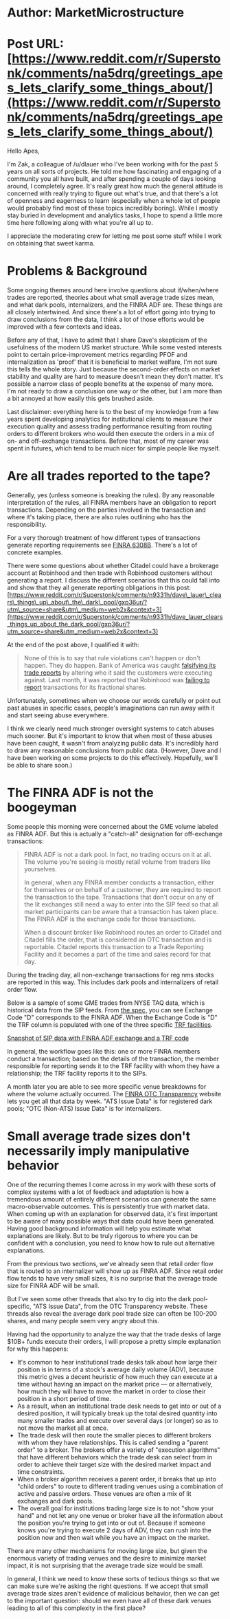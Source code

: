 # Author: MarketMicrostructure
# Post URL: [https://www.reddit.com/r/Superstonk/comments/na5drq/greetings_apes_lets_clarify_some_things_about/](https://www.reddit.com/r/Superstonk/comments/na5drq/greetings_apes_lets_clarify_some_things_about/)


Hello Apes,

I'm Zak, a colleague of /u/dlauer who I've been working with for the past 5 years on all sorts of projects. He told me how fascinating and engaging of a community you all have built, and after spending a couple of days looking around, I completely agree. It's really great how much the general attitude is concerned with really trying to figure out what's true, and that there's a lot of openness and eagerness to learn (especially when a whole lot of people would probably find most of these topics incredibly boring). While I mostly stay buried in development and analytics tasks, I hope to spend a little more time here following along with what you're all up to.

I appreciate the moderating crew for letting me post some stuff while I work on obtaining that sweet karma.

# Problems & Background

Some ongoing themes around here involve questions about if/when/where trades are reported, theories about what small average trade sizes mean, and what dark pools, internalizers, and the FINRA ADF are. These things are all closely intertwined. And since there's a lot of effort going into trying to draw conclusions from the data, I think a lot of those efforts would be improved with a few contexts and ideas.

Before any of that, I have to admit that I share Dave's skepticism of the usefulness of the modern US market structure. While some vested interests point to certain price-improvement metrics regarding PFOF and internalization as 'proof' that it is beneficial to market welfare, I'm not sure this tells the whole story. Just because the second-order effects on market stability and quality are hard to measure doesn't mean they don't matter. It's possible a narrow class of people benefits at the expense of many more. I'm not ready to draw a conclusion one way or the other, but I am more than a bit annoyed at how easily this gets brushed aside.

Last disclaimer: everything here is to the best of my knowledge from a few years spent developing analytics for institutional clients to measure their execution quality and assess trading performance resulting from routing orders to different brokers who would then execute the orders in a mix of on- and off-exchange transactions. Before that, most of my career was spent in futures, which tend to be much nicer for simple people like myself.

# Are all trades reported to the tape?

Generally, yes (unless someone is breaking the rules). By any reasonable interpretation of the rules, all FINRA members have an obligation to report transactions. Depending on the parties involved in the transaction and where it's taking place, there are also rules outlining who has the responsibility. 

For a very thorough treatment of how different types of transactions generate reporting requirements see [FINRA 6308B](https://www.finra.org/rules-guidance/rulebooks/finra-rules/6380b). There's a lot of concrete examples.

There were some questions about whether Citadel could have a brokerage account at Robinhood and then trade with Robinhood customers without generating a report. I discuss the different scenarios that this could fall into and show that they all generate reporting obligations in this post: [https://www.reddit.com/r/Superstonk/comments/n9331h/dave\_lauer\_clears\_things\_up\_about\_the\_dark\_pool/gxp36ur/?utm\_source=share&utm\_medium=web2x&context=3](https://www.reddit.com/r/Superstonk/comments/n9331h/dave_lauer_clears_things_up_about_the_dark_pool/gxp36ur/?utm_source=share&utm_medium=web2x&context=3)

At the end of the post above, I qualified it with:

>None of this is to say that rule violations can't happen or don't happen. They do happen. Bank of America was caught [falsifying its trade reports](https://www.reuters.com/article/us-bankofamerica-new-york-settlement/bank-of-america-pays-42-million-fine-in-new-york-masking-probe-idUSKBN1GZ27H) by altering who it said the customers were executing against. Last month, it was reported that Robinhood was [failing to report](https://www.reuters.com/article/us-robinhood-regulation-tradereporting-e/exclusive-robinhood-failed-to-disclose-certain-trade-executions-to-public-feed-idUSKBN2BV0FZ) transactions for its fractional shares. 

Unfortunately, sometimes when we choose our words carefully or point out past abuses in specific cases, people's imaginations can run away with it and start seeing abuse everywhere. 

I think we clearly need much stronger oversight systems to catch abuses much sooner. But it's important to know that when most of these abuses have been caught, it wasn't from analyzing public data. It's incredibly hard to draw any reasonable conclusions from public data. (However, Dave and I have been working on some projects to do this effectively. Hopefully, we'll be able to share soon.)

# The FINRA ADF is not the boogeyman

Some people this morning were concerned about the GME volume labeled as FINRA ADF. But this is actually a "catch-all" designation for off-exchange transactions:

>FINRA ADF is not a dark pool. In fact, no trading occurs on it at all. The volume you're seeing is mostly retail volume from traders like yourselves.  
>  
>In general, when any FINRA member conducts a transaction, either for themselves or on behalf of a customer, they are required to report the transaction to the tape. Transactions that don't occur on any of the lit exchanges still need a way to enter into the SIP feed so that all market participants can be aware that a transaction has taken place. The FINRA ADF is the exchange code for those transactions.  
>  
>When a discount broker like Robinhood routes an order to Citadel and Citadel fills the order, that is considered an OTC transaction and is reportable. Citadel reports this transaction to a Trade Reporting Facility and it becomes a part of the time and sales record for that day.

During the trading day, all non-exchange transactions for reg nms stocks are reported in this way. This includes dark pools and internalizers of retail order flow. 

Below is a sample of some GME trades from NYSE TAQ data, which is historical data from the SIP feeds. From [the spec,](https://www.nyse.com/publicdocs/nyse/data/Daily_TAQ_Client_Spec_v3.0a.pdf) you can see Exchange Code "D" corresponds to the FINRA ADF. When the Exchange Code is "D" the TRF column is populated with one of the three specific [TRF facilities](https://www.finra.org/filing-reporting/trade-reporting-facility-trf).

[Snapshot of SIP data with FINRA ADF exchange and a TRF code](https://preview.redd.it/s5o4zdhdbjy61.png?width=799&format=png&auto=webp&s=138cca33b04e50133c239f9ba6634a2a7a627bc2)

In general, the workflow goes like this: one or more FINRA members conduct a transaction; based on the details of the transaction, the member responsible for reporting sends it to the TRF facility with whom they have a relationship; the TRF facility reports it to the SIPs.

A month later you are able to see more specific venue breakdowns for where the volume actually occurred. The [FINRA OTC Transparency](https://otctransparency.finra.org/otctransparency) website lets you get all that data by week. "ATS Issue Data" is for registered dark pools; "OTC (Non-ATS) Issue Data" is for internalizers.

# Small average trade sizes don't necessarily imply manipulative behavior

One of the recurring themes I come across in my work with these sorts of complex systems with a lot of feedback and adaptation is how a tremendous amount of entirely different scenarios can generate the same macro-observable outcomes. This is persistently true with market data. When coming up with an explanation for observed data, it's first important to be aware of many possible ways that data could have been generated. Having good background information will help you estimate what explanations are likely. But to be truly rigorous to where you can be confident with a conclusion, you need to know how to rule out alternative explanations.

From the previous two sections, we've already seen that retail order flow that is routed to an internalizer will show up as FINRA ADF. Since retail order flow tends to have very small sizes, it is no surprise that the average trade size for FINRA ADF will be small.

But I've seen some other threads that also try to dig into the dark pool-specific, "ATS Issue Data", from the OTC Transparency website. These threads also reveal the average dark pool trade size can often be 100-200 shares, and many people seem very angry about this.

Having had the opportunity to analyze the way that the trade desks of large $10B+ funds execute their orders, I will propose a pretty simple explanation for why this happens:

* It's common to hear institutional trade desks talk about how large their position is in terms of a stock's average daily volume (ADV), because this metric gives a decent heuristic of how much they can execute at a time without having an impact on the market price — or alternatively, how much they will have to move the market in order to close their position in a short period of time.
* As a result, when an institutional trade desk needs to get into or out of a desired position, it will typically break up the total desired quantity into many smaller trades and execute over several days (or longer) so as to not move the market all at once.
* The trade desk will then route the smaller pieces to different brokers with whom they have relationships. This is called sending a "parent order" to a broker. The brokers offer a variety of "execution algorithms" that have different behaviors which the trade desk can select from in order to achieve their target size with the desired market impact and time constraints.
* When a broker algorithm receives a parent order, it breaks that up into "child orders" to route to different trading venues using a combination of active and passive orders. These venues are often a mix of lit exchanges and dark pools.
* The overall goal for institutions trading large size is to not "show your hand" and not let any one venue or broker have all the information about the position you're trying to get into or out of. Because if someone knows you're trying to execute 2 days of ADV, they can rush into the position now and then wait while you have an impact on the market.

There are many other mechanisms for moving large size, but given the enormous variety of trading venues and the desire to minimize market impact, it is not surprising that the average trade size would be small.

In general, I think we need to know these sorts of tedious things so that we can make sure we're asking the right questions. If we accept that small average trade sizes aren't evidence of malicious behavior, then we can get to the important question: should we even have all of these dark venues leading to all of this complexity in the first place?